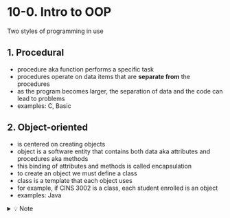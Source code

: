 # 10-0. Intro to OOP
Two styles of programming in use

## 1. Procedural
   - procedure aka function performs a specific task
   - procedures operate on data items that are **separate from** the procedures
   - as the program becomes larger, the separation of data and the code can lead to problems
   - examples: C, Basic
     
## 2. Object-oriented
   - is centered on creating objects
   - object is a software entity that contains both data aka attributes and procedures aka methods
   - this binding of attributes and methods is called encapsulation
   - to create an object we must define a class
   - class is a template that each object uses
   - for example, if CINS 3002 is a class, each student enrolled is an object
   - examples: Java

<details>
  <summary>
    💡 Note
  </summary>
  Programming languages like Python, PHP, Ruby (and many more) support both procedural and object-oriented styles
</details>

